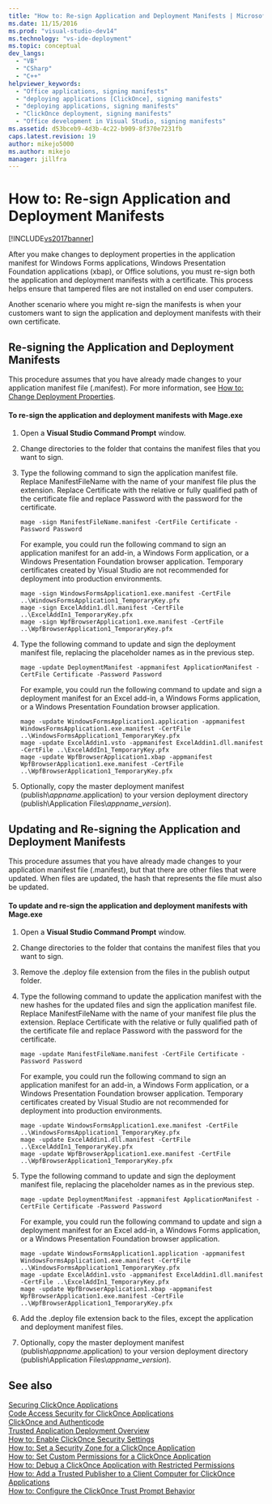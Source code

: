 ```yaml
---
title: "How to: Re-sign Application and Deployment Manifests | Microsoft Docs"
ms.date: 11/15/2016
ms.prod: "visual-studio-dev14"
ms.technology: "vs-ide-deployment"
ms.topic: conceptual
dev_langs: 
  - "VB"
  - "CSharp"
  - "C++"
helpviewer_keywords: 
  - "Office applications, signing manifests"
  - "deploying applications [ClickOnce], signing manifests"
  - "deploying applications, signing manifests"
  - "ClickOnce deployment, signing manifests"
  - "Office development in Visual Studio, signing manifests"
ms.assetid: d53bceb9-4d3b-4c22-b909-8f370e7231fb
caps.latest.revision: 19
author: mikejo5000
ms.author: mikejo
manager: jillfra
---
```

# How to: Re-sign Application and Deployment Manifests
[!INCLUDE[vs2017banner](../includes/vs2017banner.md)]

After you make changes to deployment properties in the application manifest for Windows Forms applications, Windows Presentation Foundation applications (xbap), or Office solutions, you must re-sign both the application and deployment manifests with a certificate. This process helps ensure that tampered files are not installed on end user computers.  
  
 Another scenario where you might re-sign the manifests is when your customers want to sign the application and deployment manifests with their own certificate.  
  
## Re-signing the Application and Deployment Manifests  
 This procedure assumes that you have already made changes to your application manifest file (.manifest). For more information, see [How to: Change Deployment Properties](https://msdn.microsoft.com/66052a3a-8127-4964-8147-2477ef5d1472).  
  
#### To re-sign the application and deployment manifests with Mage.exe  
  
1. Open a **Visual Studio Command Prompt** window.  
  
2. Change directories to the folder that contains the manifest files that you want to sign.  
  
3. Type the following command to sign the application manifest file. Replace ManifestFileName with the name of your manifest file plus the extension. Replace Certificate with the relative or fully qualified path of the certificate file and replace Password with the password for the certificate.  
  
    ```  
    mage -sign ManifestFileName.manifest -CertFile Certificate -Password Password  
    ```  
  
     For example, you could run the following command to sign an application manifest for an add-in, a Windows Form application, or a Windows Presentation Foundation browser application. Temporary certificates created by Visual Studio are not recommended for deployment into production environments.  
  
    ```  
    mage -sign WindowsFormsApplication1.exe.manifest -CertFile ..\WindowsFormsApplication1_TemporaryKey.pfx  
    mage -sign ExcelAddin1.dll.manifest -CertFile ..\ExcelAddIn1_TemporaryKey.pfx  
    mage -sign WpfBrowserApplication1.exe.manifest -CertFile ..\WpfBrowserApplication1_TemporaryKey.pfx  
    ```  
  
4. Type the following command to update and sign the deployment manifest file, replacing the placeholder names as in the previous step.  
  
    ```  
    mage -update DeploymentManifest -appmanifest ApplicationManifest -CertFile Certificate -Password Password  
    ```  
  
     For example, you could run the following command to update and sign a deployment manifest for an Excel add-in, a Windows Forms application, or a Windows Presentation Foundation browser application.  
  
    ```  
    mage -update WindowsFormsApplication1.application -appmanifest WindowsFormsApplication1.exe.manifest -CertFile ..\WindowsFormsApplication1_TemporaryKey.pfx  
    mage -update ExcelAddin1.vsto -appmanifest ExcelAddin1.dll.manifest -CertFile ..\ExcelAddIn1_TemporaryKey.pfx  
    mage -update WpfBrowserApplication1.xbap -appmanifest WpfBrowserApplication1.exe.manifest -CertFile ..\WpfBrowserApplication1_TemporaryKey.pfx  
    ```  
  
5. Optionally, copy the master deployment manifest (publish\\*appname*.application) to your version deployment directory (publish\Application Files\\*appname*_*version*).  
  
## Updating and Re-signing the Application and Deployment Manifests  
 This procedure assumes that you have already made changes to your application manifest file (.manifest), but that there are other files that were updated. When files are updated, the hash that represents the file must also be updated.  
  
#### To update and re-sign the application and deployment manifests with Mage.exe  
  
1. Open a **Visual Studio Command Prompt** window.  
  
2. Change directories to the folder that contains the manifest files that you want to sign.  
  
3. Remove the .deploy file extension from the files in the publish output folder.  
  
4. Type the following command to update the application manifest with the new hashes for the updated files and sign the application manifest file. Replace ManifestFileName with the name of your manifest file plus the extension. Replace Certificate with the relative or fully qualified path of the certificate file and replace Password with the password for the certificate.  
  
    ```  
    mage -update ManifestFileName.manifest -CertFile Certificate -Password Password  
    ```  
  
     For example, you could run the following command to sign an application manifest for an add-in, a Windows Form application, or a Windows Presentation Foundation browser application. Temporary certificates created by Visual Studio are not recommended for deployment into production environments.  
  
    ```  
    mage -update WindowsFormsApplication1.exe.manifest -CertFile ..\WindowsFormsApplication1_TemporaryKey.pfx  
    mage -update ExcelAddin1.dll.manifest -CertFile ..\ExcelAddIn1_TemporaryKey.pfx  
    mage -update WpfBrowserApplication1.exe.manifest -CertFile ..\WpfBrowserApplication1_TemporaryKey.pfx  
    ```  
  
5. Type the following command to update and sign the deployment manifest file, replacing the placeholder names as in the previous step.  
  
    ```  
    mage -update DeploymentManifest -appmanifest ApplicationManifest -CertFile Certificate -Password Password  
    ```  
  
     For example, you could run the following command to update and sign a deployment manifest for an Excel add-in, a Windows Forms application, or a Windows Presentation Foundation browser application.  
  
    ```  
    mage -update WindowsFormsApplication1.application -appmanifest WindowsFormsApplication1.exe.manifest -CertFile ..\WindowsFormsApplication1_TemporaryKey.pfx  
    mage -update ExcelAddin1.vsto -appmanifest ExcelAddin1.dll.manifest -CertFile ..\ExcelAddIn1_TemporaryKey.pfx  
    mage -update WpfBrowserApplication1.xbap -appmanifest WpfBrowserApplication1.exe.manifest -CertFile ..\WpfBrowserApplication1_TemporaryKey.pfx  
    ```  
  
6. Add the .deploy file extension back to the files, except the application and deployment manifest files.  
  
7. Optionally, copy the master deployment manifest (publish\\*appname*.application) to your version deployment directory (publish\Application Files\\*appname*_*version*).  
  
## See also  
 [Securing ClickOnce Applications](../deployment/securing-clickonce-applications.md)   
 [Code Access Security for ClickOnce Applications](../deployment/code-access-security-for-clickonce-applications.md)   
 [ClickOnce and Authenticode](../deployment/clickonce-and-authenticode.md)   
 [Trusted Application Deployment Overview](../deployment/trusted-application-deployment-overview.md)   
 [How to: Enable ClickOnce Security Settings](../deployment/how-to-enable-clickonce-security-settings.md)   
 [How to: Set a Security Zone for a ClickOnce Application](../deployment/how-to-set-a-security-zone-for-a-clickonce-application.md)   
 [How to: Set Custom Permissions for a ClickOnce Application](../deployment/how-to-set-custom-permissions-for-a-clickonce-application.md)   
 [How to: Debug a ClickOnce Application with Restricted Permissions](../deployment/how-to-debug-a-clickonce-application-with-restricted-permissions.md)   
 [How to: Add a Trusted Publisher to a Client Computer for ClickOnce Applications](../deployment/how-to-add-a-trusted-publisher-to-a-client-computer-for-clickonce-applications.md)   
 [How to: Configure the ClickOnce Trust Prompt Behavior](../deployment/how-to-configure-the-clickonce-trust-prompt-behavior.md)
